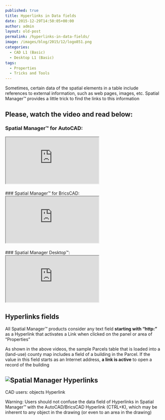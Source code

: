```yaml
---
published: true
title: Hyperlinks in Data fields
date: 2015-12-29T14:50:05+00:00
author: admin
layout: old-post
permalink: /hyperlinks-in-data-fields/
image: /images/blog/2015/12/logo851.png
categories:
  - CAD L1 (Basic)
  - Desktop L1 (Basic)
tags:
  - Properties
  - Tricks and Tools
---
```

Sometimes, certain data of the spatial elements in a table include references to external information, such as web pages, images, etc. Spatial Manager™ provides a little trick to find the links to this information<!--more-->

## Please, watch the video and read below:

### Spatial Manager™ for AutoCAD:
<div class="embed-responsive embed-responsive-16by9">
  <iframe class="embed-responsive-item" src="https://www.youtube.com/embed/-mS2W2NXJTU" allowfullscreen></iframe>
</div>
<br />
### Spatial Manager™ for BricsCAD:
<div class="embed-responsive embed-responsive-16by9">
  <iframe class="embed-responsive-item" src="https://www.youtube.com/embed/ts4l4E0c_XY" allowfullscreen></iframe>
</div>
<br />
### Spatial Manager Desktop™:
<div class="embed-responsive embed-responsive-16by9">
  <iframe class="embed-responsive-item" src="https://www.youtube.com/embed/WarVtEBxx7c" allowfullscreen></iframe>
</div>

## Hyperlinks fields

All Spatial Manager™ products consider any text field **starting with &#8220;http:&#8221;** as a Hyperlink that activates a Link when clicked on the panel or area of &#8220;Properties&#8221;

As shown in the above videos, the sample Parcels table that is loaded into a (land-use) county map includes a field of a building in the Parcel. If the value in this field starts as an Internet address, **a link is active** to open a record of the building

## <img src="/images/blog/2015/12/Spatial-Manager-Hyperlinks-Boston-sample1-1024x577.png" alt="Spatial Manager Hyperlinks" width="625" height="352" srcset="/images/blog/2015/12/Spatial-Manager-Hyperlinks-Boston-sample1-1024x577.png 1024w, /images/blog/2015/12/Spatial-Manager-Hyperlinks-Boston-sample1-300x169.png 300w, /images/blog/2015/12/Spatial-Manager-Hyperlinks-Boston-sample1-624x351.png 624w, /images/blog/2015/12/Spatial-Manager-Hyperlinks-Boston-sample1.png 1266w" sizes="(max-width: 625px) 100vw, 625px" />
  
CAD users: objects Hyperlink

Warning: Users should not confuse the data field of Hyperlinks in Spatial Manager™ with the AutoCAD/BricsCAD Hyperlink (CTRL+K), which may be inherent to any object in the drawing (or even to an area in the drawing)